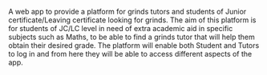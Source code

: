 A web app to provide a platform for grinds tutors and students of Junior certificate/Leaving certificate looking for grinds. The aim of this platform is for students of JC/LC level in need of extra academic aid in specific subjects such as Maths, to be able to find a grinds tutor that will help them obtain their desired grade.
The platform will enable both Student and Tutors to log in and from here they will be able to access different aspects of the app.
